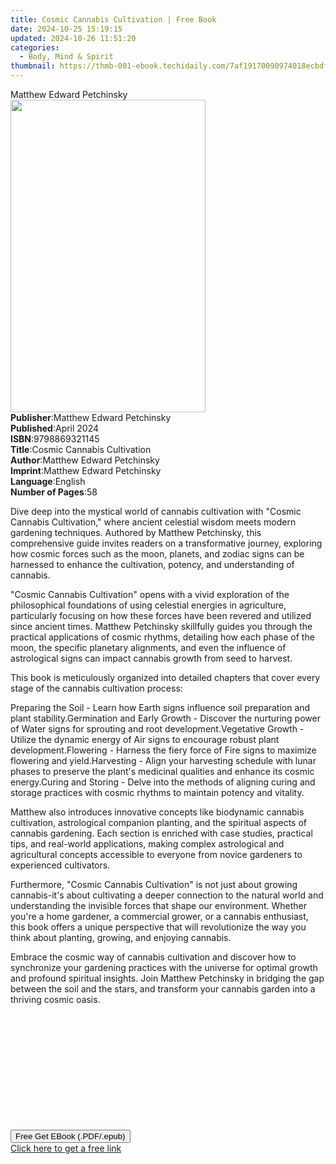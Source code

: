 ```yaml
---
title: Cosmic Cannabis Cultivation | Free Book
date: 2024-10-25 15:19:15
updated: 2024-10-26 11:51:20
categories:
  - Body, Mind & Spirit
thumbnail: https://thmb-001-ebook.techidaily.com/7af19170090974018ecbdf3c714b215e135893cc14e99c2769adde28607f02b0.jpg
---
```

<main id="book-container">
  <div class="flex flex-col">
    <div class="book-brief flex-1 py-6 px-4 sm:p-6 md:py-10 md:px-8">
      <!-- brief-->
      <div class="book-brief-main">Matthew Edward Petchinsky</div>
    </div>
    <div
      class="book-meta-info flex-1 grid gap-4 col-start-1 col-end-3 row-start-1 sm:mb-6 sm:grid-cols-4 lg:gap-6 lg:col-start-2 lg:row-end-6 lg:row-span-6 lg:mb-0"
    >
      <div
        class="book-meta-info-left place-content-center mt-4 p-4 text-sm leading-6 col-start-2 col-span-2 dark:text-slate-400"
      >
        <img
          class="w-full h-500 object-cover rounded-lg sm:h-255 sm:col-span-2 lg:col-span-full"
          src="https://img-001-ebook.techidaily.com/845200158f4b6135341c92d0405ee1079a39e5980f092068543e13b7a5921556.jpg"
          alt=""
          width="312"
          height="500"
        />
      </div>
      <div
        class="book-meta-info-right mt-2 col-start-1 row-start-2 col-span-3 self-center"
      >
        <!-- meta data  -->
        <div class="flex flex-col px-4 md:px-8">
          <div class="flex-1">
            <strong>Publisher</strong>:<span class="px-2"
              >Matthew Edward Petchinsky</span
            >
          </div>
          <div class="flex-1">
            <strong>Published</strong>:<span class="px-2">April 2024</span>
          </div>
          <div class="flex-1">
            <strong>ISBN</strong>:<span class="px-2">9798869321145</span>
          </div>
          <div class="flex-1">
            <strong>Title</strong>:<span class="px-2"
              >Cosmic Cannabis Cultivation</span
            >
          </div>
          <div class="flex-1">
            <strong>Author</strong>:<span class="px-2"
              >Matthew Edward Petchinsky</span
            >
          </div>
          <div class="flex-1">
            <strong>Imprint</strong>:<span class="px-2"
              >Matthew Edward Petchinsky</span
            >
          </div>
          <div class="flex-1">
            <strong>Language</strong>:<span class="px-2">English</span>
          </div>
          <div class="flex-1">
            <strong>Number of Pages</strong>:<span class="px-2">58</span>
          </div>
        </div>
      </div>
    </div>
    <div class="book-description flex-1 py-6 px-4 sm:p-6 md:py-10 md:px-8">
      <div class="book-description-main">
        <div accordion-content="" id="description">
          <p>
            Dive deep into the mystical world of cannabis cultivation with
            "Cosmic Cannabis Cultivation," where ancient celestial wisdom meets
            modern gardening techniques. Authored by Matthew Petchinsky, this
            comprehensive guide invites readers on a transformative journey,
            exploring how cosmic forces such as the moon, planets, and zodiac
            signs can be harnessed to enhance the cultivation, potency, and
            understanding of cannabis.
          </p>
          <p>
            "Cosmic Cannabis Cultivation" opens with a vivid exploration of the
            philosophical foundations of using celestial energies in
            agriculture, particularly focusing on how these forces have been
            revered and utilized since ancient times. Matthew Petchinsky
            skillfully guides you through the practical applications of cosmic
            rhythms, detailing how each phase of the moon, the specific
            planetary alignments, and even the influence of astrological signs
            can impact cannabis growth from seed to harvest.
          </p>
          <p>
            This book is meticulously organized into detailed chapters that
            cover every stage of the cannabis cultivation process:
          </p>
          <span style="color: var(--tw-prose-bold)">Preparing the Soil</span> -
          Learn how Earth signs influence soil preparation and plant
          stability.<span style="color: var(--tw-prose-bold)"
            >Germination and Early Growth</span
          >
          - Discover the nurturing power of Water signs for sprouting and root
          development.<span style="color: var(--tw-prose-bold)"
            >Vegetative Growth</span
          >
          - Utilize the dynamic energy of Air signs to encourage robust plant
          development.<span style="color: var(--tw-prose-bold)">Flowering</span>
          - Harness the fiery force of Fire signs to maximize flowering and
          yield.<span style="color: var(--tw-prose-bold)">Harvesting</span> -
          Align your harvesting schedule with lunar phases to preserve the
          plant's medicinal qualities and enhance its cosmic energy.<span
            style="color: var(--tw-prose-bold)"
            >Curing and Storing</span
          >
          - Delve into the methods of aligning curing and storage practices with
          cosmic rhythms to maintain potency and vitality.
          <p>
            Matthew also introduces innovative concepts like biodynamic cannabis
            cultivation, astrological companion planting, and the spiritual
            aspects of cannabis gardening. Each section is enriched with case
            studies, practical tips, and real-world applications, making complex
            astrological and agricultural concepts accessible to everyone from
            novice gardeners to experienced cultivators.
          </p>
          <p>
            Furthermore, "Cosmic Cannabis Cultivation" is not just about growing
            cannabis-it's about cultivating a deeper connection to the natural
            world and understanding the invisible forces that shape our
            environment. Whether you're a home gardener, a commercial grower, or
            a cannabis enthusiast, this book offers a unique perspective that
            will revolutionize the way you think about planting, growing, and
            enjoying cannabis.
          </p>
          <p>
            Embrace the cosmic way of cannabis cultivation and discover how to
            synchronize your gardening practices with the universe for optimal
            growth and profound spiritual insights. Join Matthew Petchinsky in
            bridging the gap between the soil and the stars, and transform your
            cannabis garden into a thriving cosmic oasis.
          </p>
          <p><br /></p>
          <p><br /></p>
          <p><br /></p>
          <p><br /></p>
          <p><br /></p>
          <p><br /></p>
        </div>
        <div class="accordion-fader"></div>
      </div>
    </div>
    <div class="book-excerpts flex-1 py-6 px-4 sm:p-6 md:py-10 md:px-8"></div>
    <div
      class="book-about-author flex-1 py-6 px-4 sm:p-6 md:py-10 md:px-8"
    ></div>
    <div class="book-free-get flex-1 py-6 px-4 sm:p-6 md:py-10 md:px-8">
      <button
        id="btn-free-get"
        class="bg-blue-500 hover:bg-blue-700 text-white font-bold py-2 px-4 rounded"
      >
        Free Get EBook (.PDF/.epub)
      </button>
      <div id="countdown-display" class="px-2 text-lg mt-2"></div>
      <a
        id="free-link"
        class="hidden bg-blue-500 hover:bg-blue-700 text-white font-bold py-2 px-4 rounded"
        href="https://www.ebooks.com/en-us/book/211318870/cosmic-cannabis-cultivation/matthew-edward-petchinsky/"
        target="_blank"
        >Click here to get a free link</a
      >
    </div>
    <script>
      let countdownTime = 0;
      let countdownInterval = null;
      document
        .getElementById('btn-free-get')
        .addEventListener('click', startCountdown);
      function startCountdown() {
        countdownTime = new Date().getTime() + 60000 * 3;
        countdownInterval = setInterval(updateCountdown, 1000);
        document.getElementById('btn-free-get').disabled = true;
        document
          .getElementById('btn-free-get')
          .classList.add('bg-gray-500', 'cursor-not-allowed');
      }
      function updateCountdown() {
        let currentTime = new Date().getTime();
        let timeLeft = countdownTime - currentTime;
        let secondsLeft = Math.floor(timeLeft / 1000);
        document.getElementById('countdown-display').innerHTML =
          `Remaining time: ${secondsLeft} seconds.`;
        if (secondsLeft <= 0) {
          clearInterval(countdownInterval);
          document.getElementById('btn-free-get').classList.add('hidden');
          document.getElementById('free-link').classList.remove('hidden');
          document.getElementById('countdown-display').innerHTML = '';
        }
      }
    </script>
  </div>
</main>
